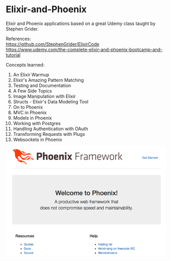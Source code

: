 # Elixir-and-Phoenix
Elixir and Phoenix applications based on a great Udemy class taught by Stephen Grider.

References:  
https://github.com/StephenGrider/ElixirCode  
https://www.udemy.com/the-complete-elixir-and-phoenix-bootcamp-and-tutorial  

Concepts learned:
1) An Elixir Warmup
2) Elixir's Amazing Pattern Matching
3) Testing and Documentation
4) A Few Side Topics
5) Image Manipulation with Elixir
6) Structs - Elixir's Data Modeling Tool
7) On to Phoenix
8) MVC in Phoenix
9) Models in Phoenix
10) Working with Postgres
11) Handling Authentication with OAuth
12) Transforming Requests with Plugs
13) Websockets in Phoenix

![alt text](images/Elixir-and-Phoenix.png)
